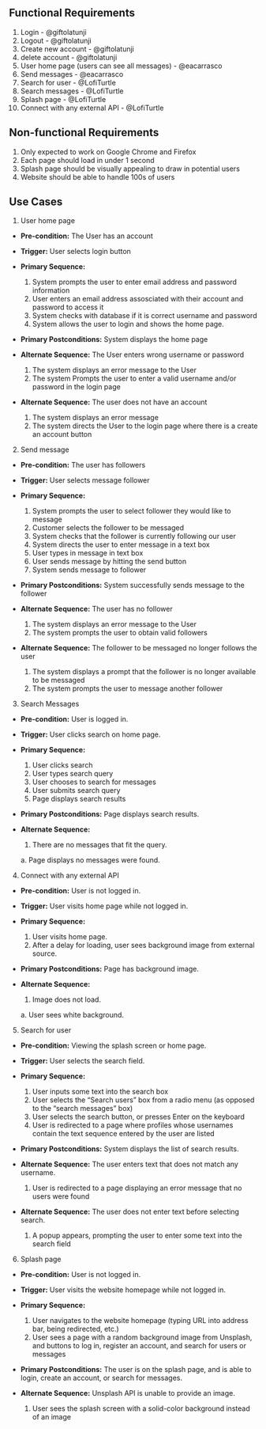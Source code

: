 ## Functional Requirements

1. Login                                                        - @giftolatunji
2. Logout                                                       - @giftolatunji
3. Create new account                                           - @giftolatunji
4. delete account                                               - @giftolatunji
5. User home page (users can see all messages)                  - @eacarrasco
6. Send messages                                                - @eacarrasco
7. Search for user                                              - @LofiTurtle
8. Search messages                                              - @LofiTurtle
9. Splash page                                                  - @LofiTurtle
10. Connect with any external API                               - @LofiTurtle

## Non-functional Requirements

1. Only expected to work on Google Chrome and Firefox
2. Each page should load in under 1 second
3. Splash page should be visually appealing to draw in potential users
4. Website should be able to handle 100s of users

## Use Cases

1. User home page
- **Pre-condition:**
The User has an account
- **Trigger:**
User selects login button
- **Primary Sequence:**
  
  1. System prompts the user to enter email address and password information
  2. User enters an email address assosciated with their account and password to access it
  3. System checks with database if it is correct username and password
  4. System allows the user to login and shows the home page. 

- **Primary Postconditions:**
System displays the home page
- **Alternate Sequence:**
  The User enters wrong username or password
  1. The system displays an error message to the User
  2. The system Prompts the user to enter a valid username and/or password in the login page

- **Alternate Sequence:**
  The user does not have an account
  1. The system displays an error message
  2. The system directs the User to the login page where there is a create an account button

2. Send message
- **Pre-condition:**
The user has followers
- **Trigger:**
User selects message follower
- **Primary Sequence:**
  
  1. System prompts the user to select follower they would like to message
  2. Customer selects the follower to be messaged
  3. System checks that the follower is currently following our user
  4. System directs the user to enter message in a text box
  5. User types in message in text box
  6. User sends message by hitting the send button
  7. System sends message to follower
  
- **Primary Postconditions:**
System successfully sends message to the follower

- **Alternate Sequence:**
The user has no follower 
  1. The system displays an error message to the User
  2. The system prompts the user to obtain valid followers

- **Alternate Sequence:**
The follower to be messaged no longer follows the user
  1. The system displays a prompt that the follower is no longer available to be messaged
  2. The system prompts the user to message another follower

3. Search Messages
- **Pre-condition:** User is logged in.

- **Trigger:** User clicks search on home page.

- **Primary Sequence:**
  
  1. User clicks search
  2. User types search query
  3. User chooses to search for messages
  4. User submits search query
  5. Page displays search results

- **Primary Postconditions:** Page displays search results.

- **Alternate Sequence:**
  
  1. There are no messages that fit the query.

    a. Page displays no messages were found.

4. Connect with any external API
- **Pre-condition:** User is not logged in.

- **Trigger:** User visits home page while not logged in.

- **Primary Sequence:**
  
  1. User visits home page.
  2. After a delay for loading, user sees background image from external source.

- **Primary Postconditions:** Page has background image.

- **Alternate Sequence:**
  
  1. Image does not load.

    a. User sees white background.

5. Search for user
- **Pre-condition:** Viewing the splash screen or home page.

- **Trigger:** User selects the search field.

- **Primary Sequence:**
  
  1. User inputs some text into the search box
  2. User selects the “Search users” box from a radio menu (as opposed to the “search messages” box)
  3. User selects the search button, or presses Enter on the keyboard
  4. User is redirected to a page where profiles whose usernames contain the text sequence entered by the user are listed

- **Primary Postconditions:** System displays the list of search results.

- **Alternate Sequence:** The user enters text that does not match any username.
  
  1. User is redirected to a page displaying an error message that no users were found

- **Alternate Sequence:** The user does not enter text before selecting search.
  
  1. A popup appears, prompting the user to enter some text into the search field

6. Splash page
- **Pre-condition:** User is not logged in.

- **Trigger:** User visits the website homepage while not logged in.

- **Primary Sequence:**
  
  1. User navigates to the website homepage (typing URL into address bar, being redirected, etc.)
  2. User sees a page with a random background image from Unsplash, and buttons to log in, register an account, and search for users or messages

- **Primary Postconditions:** The user is on the splash page, and is able to login, create an account, or search for messages.

- **Alternate Sequence:** Unsplash API is unable to provide an image.
  
  1. User sees the splash screen with a solid-color background instead of an image
